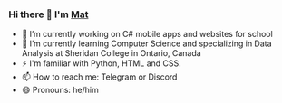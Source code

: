 ### Hi there 👋 I'm [Mat](https://matni.software)

- 🔭 I’m currently working on C# mobile apps and websites for school
- 🌱 I’m currently learning Computer Science and specializing in Data Analysis at Sheridan College in Ontario, Canada
- ⚡ I'm familiar with Python, HTML and CSS. 
- 📫 How to reach me: Telegram or Discord
- 😄 Pronouns: he/him

<!--
**Kurotsun/Kurotsun** is a ✨ _special_ ✨ repository because its `README.md` (this file) appears on your GitHub profile.

Here are some ideas to get you started:


-->
